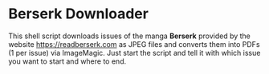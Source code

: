 # Berserk Downloader

This shell script downloads issues of the manga **Berserk** provided by the website https://readberserk.com as JPEG files and converts them into PDFs (1 per issue) via ImageMagic.
Just start the script and tell it with which issue you want to start and where to end.
